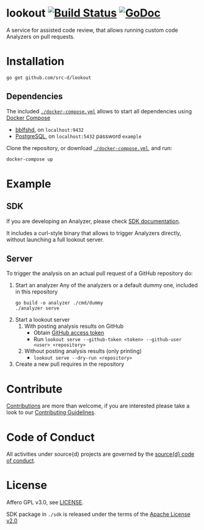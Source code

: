 # lookout [![Build Status](https://travis-ci.org/src-d/lookout.svg)](https://travis-ci.org/src-d/lookout) [![GoDoc](https://godoc.org/gopkg.in/src-d/lookout?status.svg)](https://godoc.org/github.com/src-d/lookout)

A service for assisted code review, that allows running custom code Analyzers on pull requests.

# Installation

`go get github.com/src-d/lookout`

## Dependencies

The included [`./docker-compose.yml`](./docker-compose.yml) allows to start all dependencies using [Docker Compose](https://docs.docker.com/compose/) 

* [bblfshd](https://github.com/bblfsh/bblfshd), on `localhost:9432`
* [PostgreSQL](https://www.postgresql.org/), on `localhost:5432` password `example`

Clone the repository, or download [`./docker-compose.yml`](./docker-compose.yml), and run:

```bash
docker-compose up
```


# Example

## SDK

If you are developing an Analyzer, please check [SDK documentation](./sdk/README.md).

It includes a curl-style binary that allows to trigger Analyzers directly, without launching a full lookout server.

## Server

To trigger the analysis on an actual pull request of a GitHub repository do:

1. Start an analyzer
Any of the analyzers or a default dummy one, included in this repository
    ```
    go build -o analyzer ./cmd/dummy
    ./analyzer serve
    ```
1. Start a lookout server
    1. With posting analysis results on GitHub
        - Obtain [GitHub access token](https://help.github.com/articles/creating-a-personal-access-token-for-the-command-line/)
        - Run `lookout serve --github-token <token> --github-user <user> <repository>`
    1. Without posting analysis results (only printing)
        - `lookout serve --dry-run <repository>`
1. Create a new pull requires in the repository


# Contribute

[Contributions](https://github.com/src-d/lookout/issues) are more than welcome, if you are interested please take a look to
our [Contributing Guidelines](CONTRIBUTING.md).

# Code of Conduct

All activities under source{d} projects are governed by the [source{d} code of conduct](https://github.com/src-d/guide/blob/master/.github/CODE_OF_CONDUCT.md).

# License
Affero GPL v3.0, see [LICENSE](LICENSE).

SDK package in `./sdk` is released under the terms of the [Apache License v2.0](./sdk/LICENSE)
